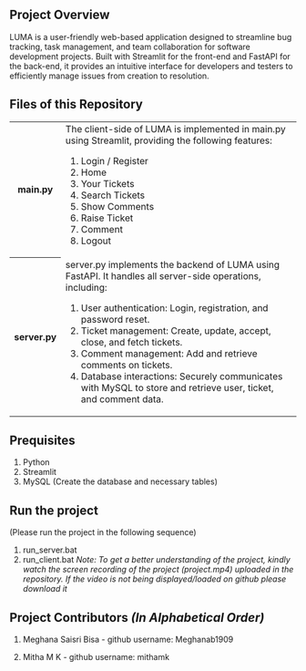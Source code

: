 ## Project Overview
LUMA is a user-friendly web-based application designed to streamline bug tracking, task management, and team collaboration for software development projects. Built with Streamlit for the front-end and FastAPI for the back-end, it provides an intuitive interface for developers and testers to efficiently manage issues from creation to resolution.

## Files of this Repository
<table>
  <tr>
    <th>main.py</th>
    <td>
      The client-side of LUMA is implemented in main.py using Streamlit, providing the following features:
      <ol>
        <li>Login / Register</li>
        <li>Home</li>
        <li>Your Tickets</li>
        <li>Search Tickets</li>
        <li>Show Comments</li>
        <li>Raise Ticket</li>
        <li>Comment</li>
        <li>Logout</li>
      </ol>
    </td>
  </tr>
    <tr>
      <th>server.py</th>
      <td>
      server.py implements the backend of LUMA using FastAPI. It handles all server-side operations, including:
      <ol>
        <li>User authentication: Login, registration, and password reset.</li>
        <li>Ticket management: Create, update, accept, close, and fetch tickets.</li>
        <li>Comment management: Add and retrieve comments on tickets.</li>
        <li>Database interactions: Securely communicates with MySQL to store and retrieve user, ticket, and comment data.</li>
      </ol>
      </td>
    </tr>
</table>

## Prequisites
1. Python
2. Streamlit
3. MySQL (Create the database and necessary tables)

## Run the project<br>
(Please run the project in the following sequence)
1. run_server.bat
2. run_client.bat
*Note: To get a better understanding of the project, kindly watch the screen recording of the project (project.mp4) uploaded in the repository. If the video is not being displayed/loaded on github please download it*

## Project Contributors _(In Alphabetical Order)_
1. Meghana Saisri Bisa - github username: Meghanab1909

2. Mitha M K - github username: mithamk

